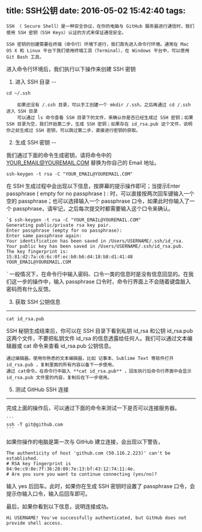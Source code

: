 title: SSH公钥
date: 2016-05-02 15:42:40
tags:
---

	SSH （ Secure Shell）是一种安全协议，在你的电脑与 GitHub 服务器进行通信时，我们使用 SSH 密钥（SSH Keys）认证的方式来保证通信安全。

	SSH 密钥的创建需要在终端（命令行）环境下进行，我们首先进入命令行环境。通常在 Mac OS X 和 Linux 平台下我们使用终端工具（Terminal），在 Windows 平台中，可以使用 Git Bash 工具。

进入命令行环境后，我们执行以下操作来创建 SSH 密钥

<!-- more -->
1. 进入 SSH 目录
--
```
cd ~/.ssh
```
		如果还没有 /.ssh 目录，可以手工创建一个 mkdir /.ssh，之后再通过 cd /.ssh 进入 SSH 目录
		可以通过 ls 命令查看 SSH 目录下的文件，来确认你是否已经生成过 SSH 密钥；如果 SSH 目录为空，我们开始第二步，生成 SSH 密钥；如果存在 id_rsa.pub 这个文件，说明你之前生成过 SSH 密钥，可以跳过第二步，直接进行密钥的获取。

2. 生成 SSH 密钥
--

我们通过下面的命令生成密钥，请将命令中的 YOUR_EMAIL@YOUREMAIL.COM 替换为你自己的 Email 地址。

```
ssh-keygen -t rsa -C "YOUR_EMAIL@YOUREMAIL.COM"
```

在 SSH 生成过程中会出现以下信息，按屏幕的提示操作即可；当提示Enter passphrase ( empty for no passphrase ) : 时，可以直接按两次回车键输入一个空的 passphrase；也可以选择输入一个 passphrase 口令，如果此时你输入了一个 passphrase，请牢记，之后每次提交时都需要输入这个口令来确认。

```
`$ ssh-keygen -t rsa -C "YOUR_EMAIL@YOUREMAIL.COM"
Generating public/private rsa key pair.
Enter passphrase (empty for no passphrase):
Enter same passphrase again:
Your identification has been saved in /Users/USERNAME/.ssh/id_rsa.
Your public key has been saved in /Users/USERNAME/.ssh/id_rsa.pub.
The key fingerprint is:
15:81:d2:7a:c6:6c:0f:ec:b0:b6:d4:18:b8:d1:41:48 YOUR_EMAIL@YOUREMAIL.COM
```
`
一般情况下，在命令行中输入密码、口令一类的信息时是没有信息回显的。在我们这一步的操作中，输入 passphrase 口令时，命令行界面上不会随着键盘敲入密码而有什么反馈。

3. 获取 SSH 公钥信息
---
```
cat id_rsa.pub
```

SSH 秘钥生成结束后，你可以在 SSH 目录下看到私钥 id_rsa 和公钥 id_rsa.pub 这两个文件，不要把私钥文件 id_rsa 的信息透露给任何人。我们可以通过文本编辑器或 cat 命令来查看 id_rsa.pub 公钥信息。

	通过编辑器。使用你熟悉的文本编辑器，比如 记事本、Sublime Text 等软件打开 id_rsa.pub ，复制里面的所有内容以备下一步使用。
	通过 cat命令。在命令行中敲入 **cat id_rsa.pub** ，回车执行后命令行界面中会显示 id_rsa.pub 文件里的内容，复制后在下一步使用。

5. 测试 GitHub SSH 连接
---
完成上面的操作后，可以通过下面的命令来测试一下是否可以连接服务器。

	```
	ssh -T git@github.com
	```

如果你操作的电脑是第一次与 GitHub 建立连接，会出现以下警告，

	The authenticity of host 'github.com (50.116.2.223)' can't be established.
	# RSA key fingerprint is     84:9e:c9:8e:7f:36:28:08:7e:13:bf:43:12:74:11:4e.
	# Are you sure you want to continue connecting (yes/no)?
输入 yes 后回车。此时，如果你在生成 SSH 密钥时设置了 passphrase 口令，会提示你输入口令，输入后回车即可。

最后，如果你看到以下信息，说明连接成功。

	Hi USERNAME! You've successfully authenticated, but GitHub does not provide shell access.
